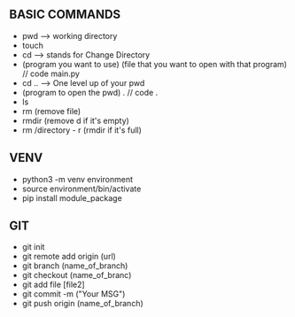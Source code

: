 ## BASIC COMMANDS

* pwd --> working directory
* touch 
* cd --> stands for Change Directory
* (program you want to use) (file that you want to open with that program) // code main.py
* cd .. --> One level up of your pwd
* (program to open the pwd) . // code  .
* ls
* rm (remove file)
* rmdir (remove d if it's empty)
* rm /directory - r (rmdir if it's full)

## VENV

* python3 -m venv environment
* source environment/bin/activate
* pip install module_package

## GIT

* git init
* git remote add origin (url)
* git branch (name_of_branch)
* git checkout (name_of_branc)
* git add file [file2]
* git commit -m ("Your MSG")
* git push origin (name_of_branch)
